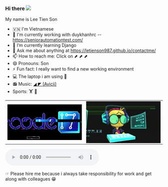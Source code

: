 ### Hi there <img src="https://media.giphy.com/media/hvRJCLFzcasrR4ia7z/giphy.gif" width="25px"> 

My name is Lee Tien Son

- 🇻🇳 I'm Vietnamese
- 🔭 I'm currently working with duykhanhrc -- https://seniorautomationtest.com/
- 🌱 I’m currently learning Django
- 💬 Ask me about anything at https://letienson987.github.io/contactme/
- 📫 How to reach me: Click on       ⬈ ⬈ ⬈
- 😄 Pronouns: Son
- ⚡ Fun fact: I really want to find a new working environment
- 💻 The laptop i am using 
- 📻 Music: <a href="https://www.youtube.com/channel/UCPHjpfnnGklkRBBTd0k6aHg" > ◢ ◤ (Avicii)</a>
- Sports: 🏋️ 🏸 



<table>
<tr>
  <td width="50%">
    <img  alt="gif" align="center" src="gif/giphy.gif"/>
<!--     <img  alt="gif" align="left" src="gif/giphyxas.gif"/> -->
  </td>  
  <td width="50%">
<!--     <img alt="gif" align="right" src="gif/bug.gif"/> -->
    <img  alt="gif" align="left" src="gif/giphyxas.gif"/>
  </td>
</tr>
<table>

<audio controls autostart="true">
  <source src="gif/music.mp3" type="audio/ogg">
</audio>



☞ Please hire me because i always take responsibility for work and get along with colleagues 😁



